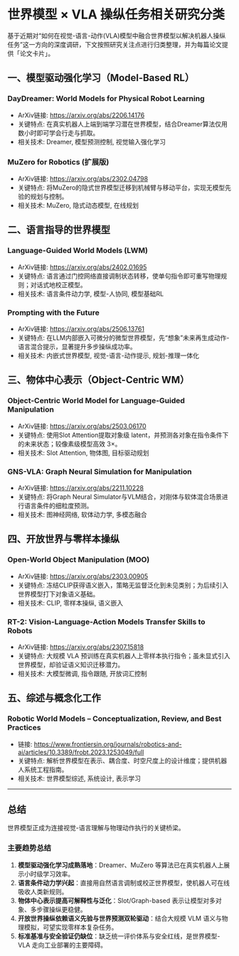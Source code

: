 # 世界模型 × VLA 操纵任务相关研究分类

基于近期对“如何在视觉-语言-动作(VLA)模型中融合世界模型以解决机器人操纵任务”这一方向的深度调研，下文按照研究关注点进行归类整理，并为每篇论文提供「论文卡片」。

## 一、模型驱动强化学习（Model-Based RL）

### DayDreamer: World Models for Physical Robot Learning
- ArXiv链接: https://arxiv.org/abs/2206.14176
- 关键特点: 在真实机器人上端到端学习潜在世界模型，结合Dreamer算法仅用数小时即可学会行走与抓取。  
- 相关技术: Dreamer, 模型预测控制, 视觉输入强化学习  

### MuZero for Robotics (扩展版)
- ArXiv链接: https://arxiv.org/abs/2302.04798
- 关键特点: 将MuZero的隐式世界模型迁移到机械臂与移动平台，实现无模型先验的规划与控制。  
- 相关技术: MuZero, 隐式动态模型, 在线规划  

## 二、语言指导的世界模型

### Language-Guided World Models (LWM)
- ArXiv链接: https://arxiv.org/abs/2402.01695  
- 关键特点: 语言通过门控网络直接调制状态转移，使单句指令即可重写物理规则；对话式地校正模型。  
- 相关技术: 语言条件动力学, 模型-人协同, 模型基础RL  

### Prompting with the Future
- ArXiv链接: https://arxiv.org/abs/2506.13761
- 关键特点: 在LLM内部嵌入可微分的微型世界模型，先“想象”未来再生成动作-语言混合提示，显著提升多步操纵成功率。  
- 相关技术: 内嵌式世界模型, 视觉-语言-动作提示, 规划-推理一体化  

## 三、物体中心表示（Object-Centric WM）

### Object-Centric World Model for Language-Guided Manipulation
- ArXiv链接: https://arxiv.org/abs/2503.06170  
- 关键特点: 使用Slot Attention提取对象级 latent，并预测各对象在指令条件下的未来状态；较像素级模型高效 3×。  
- 相关技术: Slot Attention, 物体图, 目标驱动规划  

### GNS-VLA: Graph Neural Simulation for Manipulation
- ArXiv链接: https://arxiv.org/abs/2211.10228
- 关键特点: 将Graph Neural Simulator与VLM结合，对刚体与软体混合场景进行语言条件的细粒度预测。  
- 相关技术: 图神经网络, 软体动力学, 多模态融合  

## 四、开放世界与零样本操纵

### Open-World Object Manipulation (MOO)
- ArXiv链接: https://arxiv.org/abs/2303.00905  
- 关键特点: 冻结CLIP获得语义嵌入，策略无监督泛化到未见类别；为后续引入世界模型打下对象语义基础。  
- 相关技术: CLIP, 零样本操纵, 语义嵌入  

### RT-2: Vision-Language-Action Models Transfer Skills to Robots
- ArXiv链接: https://arxiv.org/abs/2307.15818  
- 关键特点: 大规模 VLA 预训练在真实机器人上零样本执行指令；虽未显式引入世界模型，却验证语义知识迁移潜力。  
- 相关技术: 大模型微调, 指令跟随, 开放词汇控制  

## 五、综述与概念化工作

### Robotic World Models – Conceptualization, Review, and Best Practices
- 链接: https://www.frontiersin.org/journals/robotics-and-ai/articles/10.3389/frobt.2023.1253049/full
- 关键特点: 解析世界模型在表示、耦合度、时空尺度上的设计维度；提供机器人系统工程指南。  
- 相关技术: 世界模型综述, 系统设计, 表示学习  

---

## 总结
世界模型正成为连接视觉-语言理解与物理动作执行的关键桥梁。

### 主要趋势总结
1. **模型驱动强化学习成熟落地**：Dreamer、MuZero 等算法已在真实机器人上展示小时级学习效率。  
2. **语言条件动力学兴起**：直接用自然语言调制或校正世界模型，使机器人可在线吸收人类新规则。  
3. **物体中心表示提高可解释性与泛化**：Slot/Graph-based 表示让模型对多对象、多步骤操纵更稳健。  
4. **开放世界操纵依赖语义先验与世界预测双轮驱动**：结合大规模 VLM 语义与物理模拟，可望实现零样本复杂任务。  
5. **标准基准与安全验证仍缺位**：缺乏统一评价体系与安全红线，是世界模型-VLA 走向工业部署的主要障碍。